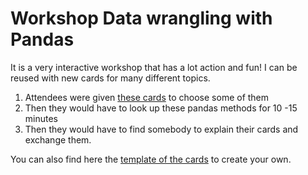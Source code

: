 # Workshop Data wrangling with Pandas

It is a very interactive workshop that has a lot action and fun! I can be reused with new cards for many different topics.

1. Attendees were given [these cards](https://github.com/PyLadiesBerlin/resources/raw/master/workshops/23_Data_Wrangling_Pandas/Pandas.odp) to choose some of them
2. Then they would have to look up these pandas methods for 10 -15 minutes
3. Then they would have to find somebody to explain their cards and exchange them.

You can also find here the [template of the cards](https://github.com/PyLadiesBerlin/resources/raw/master/workshops/23_Data_Wrangling_Pandas/Template.odp) to create your own.
